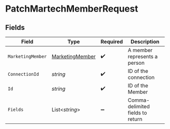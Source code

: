 # PatchMartechMemberRequest


## Fields

| Field                                                         | Type                                                          | Required                                                      | Description                                                   |
| ------------------------------------------------------------- | ------------------------------------------------------------- | ------------------------------------------------------------- | ------------------------------------------------------------- |
| `MarketingMember`                                             | [MarketingMember](../../Models/Components/MarketingMember.md) | :heavy_check_mark:                                            | A member represents a person                                  |
| `ConnectionId`                                                | *string*                                                      | :heavy_check_mark:                                            | ID of the connection                                          |
| `Id`                                                          | *string*                                                      | :heavy_check_mark:                                            | ID of the Member                                              |
| `Fields`                                                      | List<*string*>                                                | :heavy_minus_sign:                                            | Comma-delimited fields to return                              |